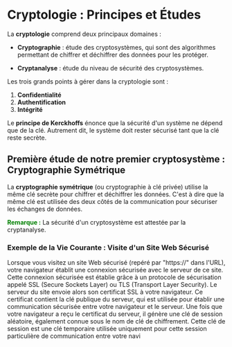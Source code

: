 # Cryptologie : Principes et Études

La **cryptologie** comprend deux principaux domaines :

- **Cryptographie** : étude des cryptosystèmes, qui sont des algorithmes permettant de chiffrer et déchiffrer des données pour les protéger.
  
- **Cryptanalyse** : étude du niveau de sécurité des cryptosystèmes.

Les trois grands points à gérer dans la cryptologie sont :

1. **Confidentialité**
2. **Authentification**
3. **Intégrité**

Le **principe de Kerckhoffs** énonce que la sécurité d'un système ne dépend que de la clé. Autrement dit, le système doit rester sécurisé tant que la clé reste secrète. 

## Première étude de notre premier cryptosystème : Cryptographie Symétrique

La **cryptographie symétrique** (ou cryptographie à clé privée) utilise la même clé secrète pour chiffrer et déchiffrer les données. C'est à dire que la même clé est utilisée des deux côtés de la communication pour sécuriser les échanges de données.

<font color="green"><b>Remarque :</b></font> La sécurité d'un cryptosystème est attestée par la cryptanalyse. 


### Exemple de la Vie Courante : Visite d'un Site Web Sécurisé

Lorsque vous visitez un site Web sécurisé (repéré par "https://" dans l'URL), votre navigateur établit une connexion sécurisée avec le serveur de ce site. Cette connexion sécurisée est établie grâce à un protocole de sécurisation appelé SSL (Secure Sockets Layer) ou TLS (Transport Layer Security).
Le serveur du site envoie alors son certificat SSL à votre navigateur. Ce certificat contient la clé publique du serveur, qui est utilisée pour établir une communication sécurisée entre votre navigateur et le serveur.
Une fois que votre navigateur a reçu le certificat du serveur, il génère une clé de session aléatoire, également connue sous le nom de clé de chiffrement. Cette clé de session est une clé temporaire utilisée uniquement pour cette session particulière de communication entre votre navi
